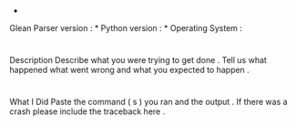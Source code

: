 *
Glean
Parser
version
:
*
Python
version
:
*
Operating
System
:
#
#
#
Description
Describe
what
you
were
trying
to
get
done
.
Tell
us
what
happened
what
went
wrong
and
what
you
expected
to
happen
.
#
#
#
What
I
Did
Paste
the
command
(
s
)
you
ran
and
the
output
.
If
there
was
a
crash
please
include
the
traceback
here
.
